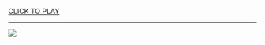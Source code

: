 
<a href="https://premium76.site?title=halloween_games&ref=13M">CLICK TO PLAY</a></h3>
<hr>

<a href="https://premium76.site?title=halloween_games&ref=13M"><img src="https://clearcache.store/games.png"></a>


